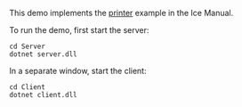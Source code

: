 This demo implements the [printer][1] example in the Ice Manual.

To run the demo, first start the server:

```
cd Server
dotnet server.dll
```

In a separate window, start the client:

```
cd Client
dotnet client.dll
```

[1]: https://doc.zeroc.com/display/Ice37/Writing+an+Ice+Application+with+C-Sharp

